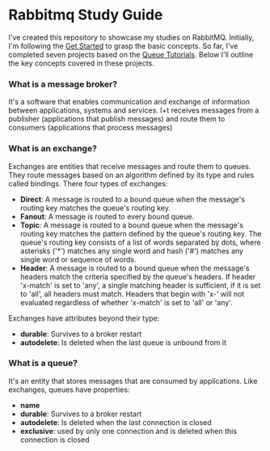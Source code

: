 # Rabbitmq Study Guide
I've created this repository to showcase my studies on RabbitMQ. Initially, I'm following the [Get Started](https://www.rabbitmq.com/tutorials) to grasp the basic concepts. So far, I've completed seven projects based on the [Queue Tutorials](https://www.rabbitmq.com/tutorials#queue-tutorials). Below I'll outline the key concepts covered in these projects.

### What is a message broker?
It's a software that enables communication and exchange of information between applications, systems and services. I+t receives messages from a publisher (applications that publish messages) and route them to consumers (applications that process messages)

### What is an exchange?
Exchanges are entities that receive messages and route them to queues. They route messages based on an algorithm defined by its type and rules called bindings. There four types of exchanges:   

- **Direct**: A message is routed to a bound queue when the message's routing key matches the queue's routing key.
- **Fanout**: A message is routed to every bound queue.
- **Topic**: A message is routed to a bound queue when the message's routing key matches the pattern defined by the queue's routing key. The queue's routing key consists of a list of words separated by dots, where asterisks ('*') matches any single word and hash ('#') matches any single word or sequence of words.
- **Header**: A message is routed to a bound queue when the message's headers match the criteria specified by the queue's headers. If header 'x-match' is set to 'any', a single matching header is sufficient, if it is set to 'all', all headers must match. Headers that begin with 'x-' will not evaluated regardless of whether 'x-match' is set to 'all' or 'any'.


Exchanges have attributes beyond their type:
- **durable**: Survives to a broker restart
- **autodelete**: Is deleted when the last queue is unbound from it

### What is a queue?
It's an entity that stores messages that are consumed by applications. Like exchanges, queues have properties:

- **name**
- **durable**: Survives to a broker restart
- **autodelete**: Is deleted when the last connection is closed
- **exclusive**: used by only one connection and is deleted when this connection is closed

